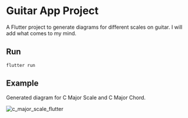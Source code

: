 # Guitar App Project

A Flutter project to generate diagrams for different scales on guitar. I will add what comes to my mind.

## Run
```
flutter run
```

## Example
Generated diagram for C Major Scale and C Major Chord.

![c_major_scale_flutter](https://user-images.githubusercontent.com/24424215/220823472-01139292-e82d-45cd-b075-af25ba0529c7.PNG)
